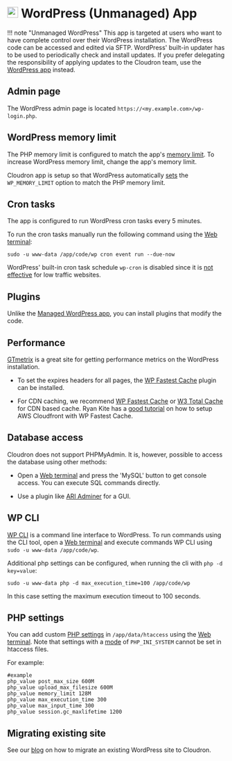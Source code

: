 # <img src="/documentation/img/wordpress-unmanaged-logo.png" width="25px"> WordPress (Unmanaged) App

!!! note "Unmanaged WordPress"
    This app is targeted at users who want to have complete control over their WordPress installation.
    The WordPress code can be accessed and edited via SFTP. WordPress' built-in updater has to be used
    to periodically check and install updates. If you prefer delegating the responsibility of applying
    updates to the Cloudron team, use the [WordPress app](/documentation/apps/wordpress)
    instead.

## Admin page

The WordPress admin page is located `https://<my.example.com>/wp-login.php`.

## WordPress memory limit

The PHP memory limit is configured to match the app's [memory limit](https://cloudron.io/documentation/apps/#increasing-the-memory-limit-of-an-app). To increase WordPress memory limit, change the app's memory limit.

Cloudron app is setup so that WordPress automatically [sets](https://codex.wordpress.org/Editing_wp-config.php#Increasing_memory_allocated_to_PHP)
the `WP_MEMORY_LIMIT` option to match the PHP memory limit.

## Cron tasks

The app is configured to run WordPress cron tasks every 5 minutes.

To run the cron tasks manually run the following command using the
[Web terminal](/documentation/apps#web-terminal):

```
sudo -u www-data /app/code/wp cron event run --due-now
```

WordPress' built-in cron task schedule `wp-cron` is disabled since
it is [not effective](https://www.lucasrolff.com/wordpress/why-wp-cron-sucks/)
for low traffic websites.

## Plugins

Unlike the [Managed WordPress app](/documentation/apps/wordpress), you can install
plugins that modify the code.

## Performance

[GTmetrix](https://gtmetrix.com) is a great site for getting performance metrics on the
WordPress installation.

* To set the expires headers for all pages, the [WP Fastest Cache](https://wordpress.org/plugins/wp-fastest-cache/)
  plugin can be installed.

* For CDN caching, we recommend [WP Fastest Cache](https://wordpress.org/plugins/wp-fastest-cache/) or
[W3 Total Cache](https://wordpress.org/plugins/w3-total-cache/) for CDN based cache. Ryan Kite has a
[good tutorial](https://ryan-kite.com/how-to-create-a-cdn-for-wp-fastest-cache-with-aws-cloudfront/) on
how to setup AWS Cloudfront with WP Fastest Cache.

## Database access

Cloudron does not support PHPMyAdmin. It is, however, possible to access the database
using other methods:

* Open a [Web terminal](/documentation/apps#web-terminal) and press the 'MySQL' button to get console
  access. You can execute SQL commands directly.

* Use a plugin like [ARI Adminer](https://wordpress.org/plugins/ari-adminer/) for a GUI.

## WP CLI

[WP CLI](http://wp-cli.org/) is a command line interface to WordPress. To run commands
using the CLI tool, open a [Web terminal](/documentation/apps#web-terminal) and
execute commands WP CLI using `sudo -u www-data /app/code/wp`.

Additional php settings can be configured, when running the cli with `php -d key=value`:
```
sudo -u www-data php -d max_execution_time=100 /app/code/wp
```
In this case setting the maximum execution timeout to 100 seconds.

## PHP settings

You can add custom [PHP settings](http://php.net/manual/en/ini.core.php) in `/app/data/htaccess`
using the [Web terminal](/documentation/apps#web-terminal). Note that settings with a [mode](http://php.net/manual/en/configuration.changes.modes.php) of `PHP_INI_SYSTEM` cannot be set in htaccess files.

For example:
```
#example
php_value post_max_size 600M
php_value upload_max_filesize 600M
php_value memory_limit 128M
php_value max_execution_time 300
php_value max_input_time 300
php_value session.gc_maxlifetime 1200
```

## Migrating existing site

See our [blog](/blog/2018-11-05-wordpress-migration.html) on how to migrate an existing
WordPress site to Cloudron.

